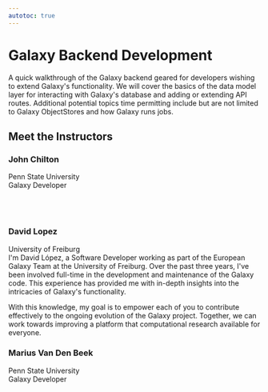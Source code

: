 ```yaml
---
autotoc: true
---
```


<slot name="/events/gcc2024/header" />
<div class="text-center">

# Galaxy Backend Development

</div>

A quick walkthrough of the Galaxy backend geared for developers wishing to extend Galaxy's functionality. We will cover the basics of the data model layer for interacting with Galaxy's database and adding or extending API routes. Additional potential topics time permitting include but are not limited to Galaxy ObjectStores and how Galaxy runs jobs.

## Meet the Instructors

### John Chilton
Penn State University <br>
Galaxy Developer
<br>
<br>
<br>
<br>

### David Lopez
University of Freiburg <br>
I'm David López, a Software Developer working as part of the European Galaxy Team at the University of Freiburg. Over the past three years, I've been involved full-time in the development and maintenance of the Galaxy code. This experience has provided me with in-depth insights into the intricacies of Galaxy's functionality.

With this knowledge, my goal is to empower each of you to contribute effectively to the ongoing evolution of the Galaxy project. Together, we can work towards improving a platform that computational research available for everyone.

### Marius Van Den Beek
Penn State University <br>
Galaxy Developer